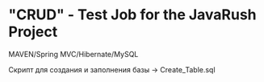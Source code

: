 # "CRUD" - Test Job for the JavaRush Project 
MAVEN/Spring MVC/Hibernate/MySQL

Скрипт для создания и заполнения базы -> Create_Table.sql
